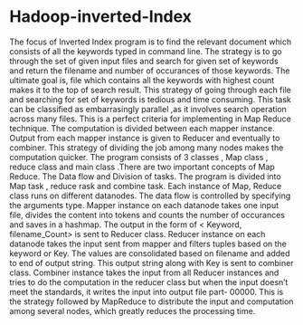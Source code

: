 # Hadoop-inverted-Index

The focus of Inverted Index program is to find the relevant document which consists of all the keywords
typed in command line. The strategy is to go through the set of given input files and search for given set
of keywords and return the filename and number of occurances of those keywords. The ultimate goal is,
file which contains all the keywords with highest count makes it to the top of search result.
This strategy of going through each file and searching for set of keywords is tedious and time
consuming. This task can be classified as embarrasingly parallel ,as it involves search operation across
many files. This is a perfect criteria for implementing in Map Reduce technique. The computation is
divided between each mapper instance. Output from each mapper instance is given to Reducer and
eventually to combiner. This strategy of dividing the job among many nodes makes the computation
quicker.
The program consists of 3 classes , Map class , reduce class and main class .There are two important
concepts of Map Reduce. The Data flow and Division of tasks. The program is divided into Map task ,
reduce rask and combine task. Each instance of Map, Reduce class runs on different datanodes. The data
flow is controlled by specifying the arguments type.
Mapper instance on each datanode takes one input file, divides the content into tokens and counts the
number of occurances and saves in a hashmap. The output in the form of < Keyword, filename_Count>
is sent to Reducer class.
Reducer instance on each datanode takes the input sent from mapper and filters tuples based on the
keyword or Key. The values are consolidated based on filename and added to end of output string. This
output string along with Key is sent to combiner class.
Combiner instance takes the input from all Reducer instances and tries to do the computation in the
reducer class but when the input doesn’t meet the standards, it writes the input into output file part-
00000.
This is the strategy followed by MapReduce to distribute the input and computation among several
nodes, which greatly reduces the processing time.
